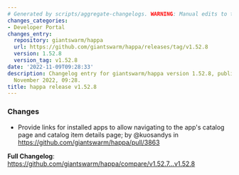 ```yaml
---
# Generated by scripts/aggregate-changelogs. WARNING: Manual edits to this files will be overwritten.
changes_categories:
- Developer Portal
changes_entry:
  repository: giantswarm/happa
  url: https://github.com/giantswarm/happa/releases/tag/v1.52.8
  version: 1.52.8
  version_tag: v1.52.8
date: '2022-11-09T09:28:33'
description: Changelog entry for giantswarm/happa version 1.52.8, published on 09
  November 2022, 09:28.
title: happa release v1.52.8
---
```


<!-- Release notes generated using configuration in .github/release.yml at main -->

### Changes
* Provide links for installed apps to allow navigating to the app's catalog page and catalog item details page; by @kuosandys in https://github.com/giantswarm/happa/pull/3863

**Full Changelog**: https://github.com/giantswarm/happa/compare/v1.52.7...v1.52.8

